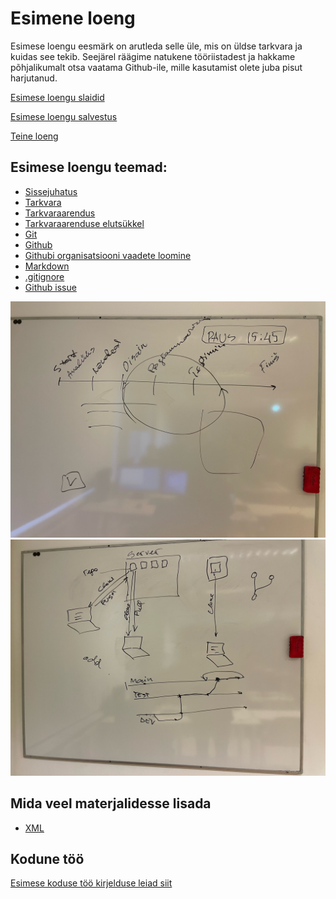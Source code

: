 # Esimene loeng

Esimese loengu eesmärk on arutleda selle üle, mis on üldse tarkvara ja kuidas see tekib. Seejärel räägime natukene tööriistadest ja hakkame põhjalikumalt otsa vaatama Github-ile, mille kasutamist olete juba pisut harjutanud.

[Esimese loengu slaidid](files/slaidid_01.pdf)

[Esimese loengu salvestus]()

[Teine loeng](../loeng_02/README.md)

## Esimese loengu teemad:

- [Sissejuhatus](../../concepts/sissejuhatus/README.md)
- [Tarkvara](../../concepts/tarkvara/README.md)
- [Tarkvaraarendus](../../concepts/tarkvaraarendus/README.md)
- [Tarkvaraarenduse elutsükkel](../../concepts/SDLC/README.md)
- [Git](../../concepts/git/README.md)
- [Github](../../concepts/github/README.md)
- [Githubi organisatsiooni vaadete loomine](https://docs.github.com/en/organizations/collaborating-with-groups-in-organizations/customizing-your-organizations-profile)
- [Markdown](../../concepts/markdown/README.md)
- [.gitignore](../../concepts/gitignore/README.md)
- [Github issue](../../concepts/githubIssue/README.md)
 
![Tarkvaraarenduse elutsükkel](files/image1.jpeg)
![Git](files/image0.jpeg)

## Mida veel materjalidesse lisada

- [XML](https://github.com/tluhk/Programmeerimine_I/blob/master/concepts/xml/README.md)

## Kodune töö

[Esimese koduse töö kirjelduse leiad siit]()
